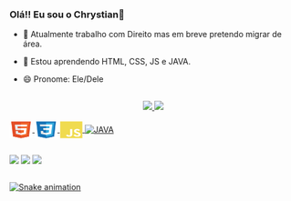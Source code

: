 ### Olá!! Eu sou o Chrystian👋

- 💼 Atualmente trabalho com Direito mas em breve pretendo migrar de área.
- 📖 Estou aprendendo HTML, CSS, JS e JAVA.
- 😄 Pronome: Ele/Dele

  ##

<div align="center">
  <a href="https://github.com/ChrystianLopes">
  <img height="180em" src="https://github-readme-stats.vercel.app/api?username=ChrystianLopes&show_icons=true&theme=dracula&include_all_commits=true&count_private=true"/>
  <img height="180em" src="https://github-readme-stats.vercel.app/api/top-langs/?username=ChrystianLopes&layout=compact&langs_count=7&theme=dracula"/>
</div>

<div style="display: inline_block"><br>
  <img align="center" alt="HTML" height="30" width="40" src="https://raw.githubusercontent.com/devicons/devicon/master/icons/html5/html5-original.svg">
  <img align="center" alt="CSS" height="30" width="40" src="https://raw.githubusercontent.com/devicons/devicon/master/icons/css3/css3-original.svg">
  <img align="center" alt="JS" height="30" width="40" src="https://raw.githubusercontent.com/devicons/devicon/master/icons/javascript/javascript-plain.svg">
  <img align="center" alt="JAVA" height="30" width="40" src="https://cdn.jsdelivr.net/gh/devicons/devicon/icons/java/java-plain.svg"/>
  
  ##
 
<div> 
    <a href="https://www.linkedin.com/in/chrystian-lopes/" target="_blank"><img src="https://img.shields.io/badge/-LinkedIn-%230077B5?style=for-the-badge&logo=linkedin&logoColor=white" target="_blank"></a> 
  <a href="https://www.instagram.com/chrystian.leal/" target="_blank"><img src="https://img.shields.io/badge/-Instagram-%23E4405F?style=for-the-badge&logo=instagram&logoColor=white" target="_blank"></a>
  <a href = "mailto:chrystianleallopes@gmail.com"><img src="https://img.shields.io/badge/-Gmail-%23333?style=for-the-badge&logo=gmail&logoColor=white" target="_blank"</a>
   
  
  ##
 
  ![Snake animation](https://github.com/ChrystianLopes/ChrystianLopes/blob/output/github-contribution-grid-snake.svg)
 
</div>
